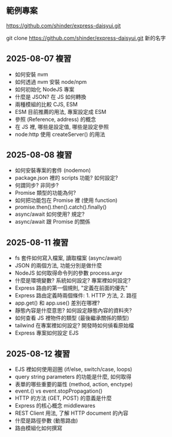 ## 範例專案

<https://github.com/shinder/express-daisyui.git>

git clone https://github.com/shinder/express-daisyui.git 新的名字


## 2025-08-07 複習

- 如何安裝 nvm
- 如何透過 nvm 安裝 node/npm
- 如何初始化 NodeJS 專案
- 什麼是 JSON? 在 JS 如何轉換
- 兩種模組的比較 CJS, ESM
- ESM 目前推薦的用法, 專案設定成 ESM
- 參照 (Reference, address) 的概念
- 在 JS 裡, 哪些是設定值, 哪些是設定參照
- node:http 使用 createServer() 的用法

## 2025-08-08 複習

- 如何安裝專案的套件 (nodemon)
- package.json 裡的 scripts 功能? 如何設定?
- 何謂同步? 非同步?
- Promise 類型的功能為何?
- 如何把功能包在 Promise 裡 (使用 function)
- promise.then().then().catch().finally()
- async/await 如何使用? 規定?
- async/await 跟 Promise 的關係

## 2025-08-11 複習

- fs 套件如何寫入檔案, 讀取檔案 (async/await)
- JSON 的兩個方法, 功能分別是做什麼
- NodeJS 如何取得命令列的參數 process.argv
- 什麼是環境變數? 系統如何設定? 專案裡如何設定?
- Express 路由的第一個規則, "定義在前面的優先"
- Express 路由定義時兩個條件: 1. HTTP 方法, 2. 路徑
- app.get() 和 app.use() 差別在哪裡?
- 靜態內容是什麼意思? 如何設定靜態內容的資料夾?
- 如何查看 JS 裡物件的類型 (最後繼承關係的類型)
- tailwind 在專案裡如何設定? 開發時如何偵看原始檔
- Express 專案如何設定 EJS

## 2025-08-12 複習

- EJS 裡如何使用迴圈 (if/else, switch/case, loops)
- query string parameters 的功能是什麼, 如何取得
- 表單的哪些重要的屬性 (method, action, enctype)
- event.() vs event.stopPropagation()
- HTTP 的方法 (GET, POST) 的意義是什麼
- Express 的核心概念 middlewares
- REST Client 用法, 了解 HTTP document 的內容
- 什麼是路徑參數 (動態路由)
- 路由模組化如何撰寫

